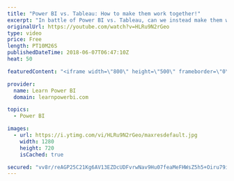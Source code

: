 ```yaml
---
title: "Power BI vs. Tableau: How to make them work together!"
excerpt: "In battle of Power BI vs. Tableau, can we instead make them work together? Find out in the video and let me know if this approach makes sense to you. Also Watch Part 1: Power BI vs Tableau 🔥 5 Factors to Choose a Winner: https://youtu.be/FoqSPCtj7zo Vote for Microsoft Idea: https://goo.gl/LbVHRJ Vote"
originalUrl: https://youtube.com/watch?v=HLRu9N2rGeo
type: video
price: Free
length: PT10M26S
publishedDateTime: 2018-06-07T06:47:10Z
heat: 50

featuredContent: "<iframe width=\"800\" height=\"500\" frameborder=\"0\" src=\"https://www.youtube.com/embed/HLRu9N2rGeo\" allow=\"accelerometer; autoplay; encrypted-media; gyroscope; picture-in-picture\" allowfullscreen></iframe>"

provider:
  name: Learn Power BI
  domain: learnpowerbi.com

topics:
  - Power BI

images:
  - url: https://i.ytimg.com/vi/HLRu9N2rGeo/maxresdefault.jpg
    width: 1280
    height: 720
    isCached: true

secured: "vv8r/reAGP25C21Kg6AV13EZDcUDFvrwNav9Hu07feaMeFHWsZ5h5+Oiru79iYU75bzEZX4Bn9QpKZRNh7j7/Rog97Ma9Op/P044Y0obv+cdIJNNMGJ4P2r/Yd1fETdj3xC4ZNQws4u6bf3JAQsOQuyU7msdQd6dZUzTl+jHw99pmffcXvsoRLV6tLCSrCx6JouDRLuARIYfJ4u8g6LP1P7/1RR99sqCUBml2pcrCdOfeo2DPcpwVcw8hX9vZACX/PGbSvo2DbR829A12Meea4K5d3HwUa6PCb78HSH84NHiHN2NR91BIe2JDz/6fbmxeOXNQDGfAwPgHBK9xOdmIArr4FaMb8iwTsgfTuL2ZCq2r8oVH2GdEBe9njeC0fFHlFfZsPpNQUMUrFw9Me9FbTvD6bgH7IszGqHaDmYQHoY=;eHXh5KYeiYcgL9jujGg+Cg=="
---
```


